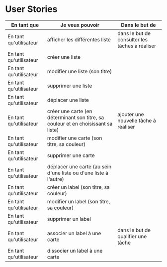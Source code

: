 # User Stories

| En tant que            | Je veux pouvoir                                                                   | Dans le but de                                 |
| ---------------------- | --------------------------------------------------------------------------------- | ---------------------------------------------- |
| En tant qu'utilisateur | afficher les différentes liste                                                    | dans le but de consulter les tâches à réaliser |
| En tant qu'utilisateur | créer une liste                                                                   |                                                |
| En tant qu'utilisateur | modifier une liste (son titre)                                                    |                                                |
| En tant qu'utilisateur | supprimer une liste                                                               |                                                |
| En tant qu'utilisateur | déplacer une liste                                                                |                                                |
| En tant qu'utilisateur | créer une carte (en déterminant son titre, sa couleur et en choisissant sa liste) | ajouter une nouvelle tâche à réaliser          |
| En tant qu'utilisateur | modifier une carte (son titre, sa couleur)                                        |                                                |
| En tant qu'utilisateur | supprimer une carte                                                               |                                                |
| En tant qu'utilisateur | déplacer une carte (au sein d'une liste ou d'une liste à l'autre)                 |                                                |
| En tant qu'utilisateur | créer un label (son titre, sa couleur)                                            |                                                |
| En tant qu'utilisateur | modifier un label (son titre, sa couleur)                                         |                                                |
| En tant qu'utilisateur | supprimer un label                                                                |                                                |
| En tant qu'utilisateur | associer un label à une carte                                                     | dans le but de qualifier une tâche             |
| En tant qu'utilisateur | dissocier un label à une carte                                                    |                                                |
